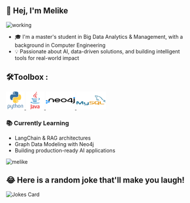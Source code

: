 ## 👋 Hej, I'm Melike  
<img src="https://c.tenor.com/hNxx19GZPEcAAAAi/computers-new-computer.gif" alt="working" width="90" height="80"/>

- 🎓 I'm a master's student in Big Data Analytics & Management, with a background in Computer Engineering  
- 💡 Passionate about AI, data-driven solutions, and building intelligent tools for real-world impact  


<h2> 🛠Toolbox : </h2>

<p align="left">
 <a href="https://www.python.org/" target="_blank"> <img src="https://raw.githubusercontent.com/devicons/devicon/master/icons/python/python-original-wordmark.svg" alt="python" width="50" height="50"/> </a>
  <a href="https://www.java.com/en/" target="_blank"> <img src="https://raw.githubusercontent.com/devicons/devicon/master/icons/java/java-original-wordmark.svg" alt="java" width="50" height="50"/>  </a> 
 <a href="https://https://neo4j.com/" target="_blank"> <img src="https://raw.githubusercontent.com/devicons/devicon/master/icons/neo4j/neo4j-original-wordmark.svg" alt="neo4j" width="80" height="50"/> </a> 
 <a href="https://https://mysql.com/" target="_blank"> <img src="https://raw.githubusercontent.com/devicons/devicon/master/icons/mysql/mysql-original-wordmark.svg" alt="neo4j" width="80" height="50"/> </a> 

### 📚 Currently Learning

- LangChain & RAG architectures  
- Graph Data Modeling with Neo4j  
- Building production-ready AI applications

<p align="left"> <img src="https://komarev.com/ghpvc/?username=melike35" alt="melike" /> </p>
<p/>


## 😂 Here is a random joke that'll make you laugh!
![Jokes Card](https://readme-jokes.vercel.app/api)
